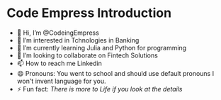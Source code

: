 # Code Empress Introduction
- 👋 Hi, I’m @CodeingEmpress
- 👀 I’m interested in  Tchnologies in Banking
- 🌱 I’m currently learning Julia and Python for programming
- 💞️ I’m looking to collaborate on Fintech Solutions
- 📫 How to reach me Linkedin
- 😄 Pronouns: You went to school and should use default pronouns I won't invent language for you.
- ⚡ Fun fact:  *There is more to Life if you look at the details*

<!---
CodeingEmpress/CodeingEmpress is a ✨ special ✨ repository because its `README.md` (this file) appears on your GitHub profile.
You can click the Preview link to take a look at your changes.
--->
